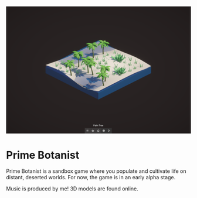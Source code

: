 ![Project Image](https://raw.githubusercontent.com/its-jared/Prime-Botanist/refs/heads/main/Cover.png)
# Prime Botanist
Prime Botanist is a sandbox game where you populate and cultivate life on distant, deserted worlds. For now, the game is in an early alpha stage. 

Music is produced by me! 3D models are found online.
